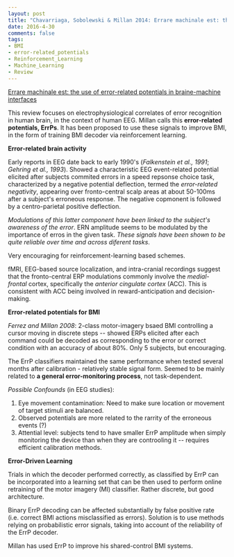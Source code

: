 ```yaml
---
layout: post
title: "Chavarriaga, Sobolewski & Millan 2014: Errare machinale est: the use of error-related potentials in brain-machine interfaces"
date: 2016-4-30
comments: false
tags:
- BMI
- error-related_potentials
- Reinforcement_Learning
- Machine_Learning
- Review
---
```


[Errare machinale est: the use of error-related potentials in braine-machine interfaces](http://journal.frontiersin.org/article/10.3389/fnins.2014.00208/full)

This review focuses on electrophysiological correlates of error recognition in human brain, in the context of human EEG. Millan calls this **error-related potentials, ErrPs**. It has been proposed to use these signals to improve BMI, in the form of training BMI decoder via reinforcement learning.

**Error-related brain activity**

Early reports in EEG date back to early 1990's (*Falkenstein et al., 1991*; *Gehring et al., 1993*). Showed a characteristic EEG event-related potential elicited after subjects commited errors in a speed repsonse choice task, characterized by a negative potential deflection, termed the *error-related negativity*, appearing over fronto-central scalp areas at about 50-100ms after a subject's erroneous response. The negative copmonent is followed by a centro-parietal positive deflection.

*Modulations of this latter component have been linked to the subject's awareness of the error*. ERN amplitude seems to be modulated by the importance of erros in the given task. *These signals have been shown to be quite reliable over time and across diferent tasks*.

Very encouraging for reinforcement-learning based schemes.

fMRI, EEG-based source localization, and intra-cranial recordings suggest that the fronto-central ERP modulations commonly involve the *medial-frontal* cortex, specifically the *anterior cingulate cortex* (ACC). This is consistent with ACC being involved in reward-anticipation and decision-making.

**Error-related potentials for BMI**

*Ferrez and Millan 2008*: 2-class motor-imagery bsaed BMI controlling a cursor moving in discrete steps -- showed ERPs elicited after each command could be decoded as corresponding to the error or correct condition with an accuracy of about 80%. Only 5 subjects, but encouraging.

The ErrP classifiers maintained the same performance when tested several months after calibration - relatively stable signal form. Seemed to be mainly related to **a general error-monitoring process**, not task-dependent.

*Possible Confounds* (in EEG studies):

1. Eye movement contamination: Need to make sure location or movement of target stimuli are balanced.
2. Observed potentials are more related to the rarrity of the erroneous events (?)
3. Attential level: subjects tend to have smaller ErrP amplitude when simply monitoring the device than when they are controoling it -- requires efficient calibration methods.

**Error-Driven Learning**

Trials in which the decoder performed correctly, as classified by ErrP can be incorporated into a learning set that can be then used to perform online retraining of the motor imagery (MI) classifier. Rather discrete, but good architecture.

Binary ErrP decoding can be affected substantially by false positive rate (i.e. correct BMI actions misclassified as errors). Solution is to use methods relying on probabilistic error signals, taking into account of the reliability of the ErrP decoder.

Millan has used ErrP to improve his shared-control BMI systems.
